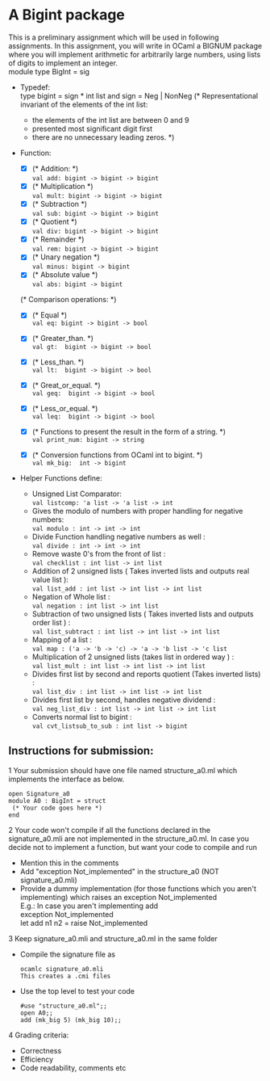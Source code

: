 # A Bigint package
This is a preliminary assignment which will be used in following assignments.  In this assignment, you will write in OCaml a BIGNUM package  where you will implement arithmetic for arbitrarily large numbers, using lists of digits to implement an integer.
<br>
module type BigInt = sig
* Typedef:<br>
  type bigint = sign * int list
    and sign = Neg | NonNeg
  (* Representational invariant of the elements of the int list:
    - the elements of the int list are between 0 and 9
    - presented most significant digit first
    - there are no unnecessary leading zeros. *)

* Function:
  - [x] (* Addition:  *)<br>
  `val add: bigint -> bigint -> bigint`
  - [x] (* Multiplication *)<br>
  `val mult: bigint -> bigint -> bigint`
  - [x] (* Subtraction *)<br>
  `val sub: bigint -> bigint -> bigint`
  - [X] (* Quotient *)<br>
  `val div: bigint -> bigint -> bigint`
  - [x] (* Remainder *)<br>
  `val rem: bigint -> bigint -> bigint`
  - [x] (* Unary negation *)<br>
  `val minus: bigint -> bigint`
  - [X] (* Absolute value *)<br>
  `val abs: bigint -> bigint`

  (* Comparison operations:  *)
  - [X] (* Equal *)<br>
  `val eq: bigint -> bigint -> bool`
  - [X] (* Greater_than. *)<br>
  `val gt:  bigint -> bigint -> bool`
  - [X] (* Less_than. *)<br>
  `val lt:  bigint -> bigint -> bool`
  - [X] (* Great_or_equal. *)<br>
  `val geq:  bigint -> bigint -> bool`
  - [X] (* Less_or_equal.  *)<br>
  `val leq:  bigint -> bigint -> bool`

  - [x] (* Functions to present the result in the form of a string. *)<br>
  `val print_num: bigint -> string`

  - [x] (* Conversion functions from OCaml int to bigint. *)<br>
  `val mk_big:  int -> bigint`

* Helper Functions define: <br>
  - Unsigned List Comparator:<br>
    `val listcomp: 'a list -> 'a list -> int`
  * Gives the modulo of numbers with proper handling for negative numbers:<br>
    `val modulo : int -> int -> int`   
  * Divide Function handling negative numbers as well :<br>
    `val divide : int -> int -> int`
  - Remove waste 0's from the front of list :<br>
    `val checklist : int list -> int list`
  - Addition of 2 unsigned lists ( Takes inverted lists and outputs real value list ):<br>
    `val list_add : int list -> int list -> int list`
  * Negation of Whole list :<br>
    `val negation : int list -> int list`
  - Subtraction of two unsigned lists ( Takes inverted lists and outputs order list ) : <br>
    `val list_subtract : int list -> int list -> int list`
  - Mapping of a list : <br>
    `val map : ('a -> 'b -> 'c) -> 'a -> 'b list -> 'c list`
  - Multiplication of 2 unsigned lists (takes list in ordered way ) :<br>
    `val list_mult : int list -> int list -> int list`
  - Divides first list by second and reports quotient (Takes inverted lists) :<br>
    `val list_div : int list -> int list -> int list`
  - Divides first list by second, handles negative dividend :<br>
    `val neg_list_div : int list -> int list -> int list`
  - Converts normal list to bigint :<br>
    `val cvt_listsub_to_sub : int list -> bigint`

## Instructions for submission:
1 Your submission should have one file named structure_a0.ml which implements the interface as below.<br>
  ``` 
  open Signature_a0 
  module A0 : BigInt = struct
   (* Your code goes here *)
  end
  ```

2 Your code won't compile if all the functions declared in the signature_a0.mli are not implemented in the structure_a0.ml. In case you decide not to implement a function, but want your code to compile and run <br>
 - Mention this in the comments
 - Add "exception Not_implemented" in the structure_a0 (NOT signature_a0.mli)
 - Provide a dummy implementation (for those functions which you aren't implementing) which raises an exception Not_implemented <br>
E.g.: In case you aren't implementing add <br>
  exception Not_implemented <br>
  let add n1 n2 = raise Not_implemented

3 Keep signature_a0.mli and structure_a0.ml in the same folder <br>
  - Compile the signature file as
    ```
    ocamlc signature_a0.mli
    This creates a .cmi files
    ```
  - Use the top level to test your code 
    ```
    #use "structure_a0.ml";;
    open A0;;
    add (mk_big 5) (mk_big 10);;
    ```

4 Grading criteria:
  - Correctness
  - Efficiency
  - Code readability, comments etc
